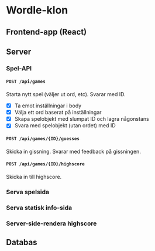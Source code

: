 # Wordle-klon

## Frontend-app (React)

## Server

### Spel-API
#### `POST /api/games`
Starta nytt spel (väljer ut ord, etc). Svarar med ID.

- [x] Ta emot inställningar i body
- [x] Välja ett ord baserat på inställningar
- [x] Skapa spelobjekt med slumpat ID och lagra någonstans
- [x] Svara med spelobjekt (utan ordet) med ID

#### `POST /api/games/{ID}/guesses`
Skicka in gissning. Svarar med feedback på gissningen.

#### `POST /api/games/{ID}/highscore`
Skicka in till highscore.

### Serva spelsida

### Serva statisk info-sida

### Server-side-rendera highscore

## Databas